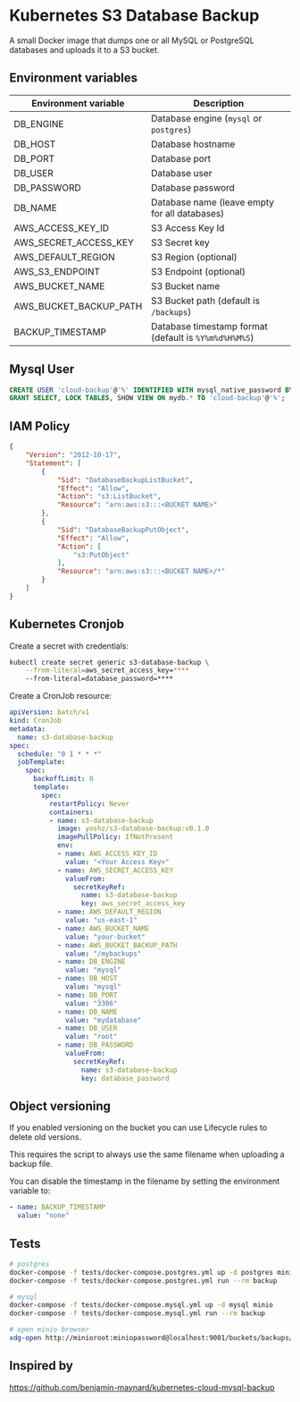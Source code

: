 # Kubernetes S3 Database Backup

A small Docker image that dumps one or all MySQL or PostgreSQL databases and uploads it to a S3 bucket.

## Environment variables

| Environment variable                          | Description
|-----------------------------------------------|--------------------------------------------
| DB_ENGINE                                     | Database engine (`mysql` or `postgres`)
| DB_HOST                                       | Database hostname
| DB_PORT                                       | Database port
| DB_USER                                       | Database user
| DB_PASSWORD                                   | Database password
| DB_NAME                                       | Database name (leave empty for all databases)
| AWS_ACCESS_KEY_ID                             | S3 Access Key Id
| AWS_SECRET_ACCESS_KEY                         | S3 Secret key
| AWS_DEFAULT_REGION                            | S3 Region (optional)
| AWS_S3_ENDPOINT                               | S3 Endpoint (optional)
| AWS_BUCKET_NAME                               | S3 Bucket name
| AWS_BUCKET_BACKUP_PATH                        | S3 Bucket path (default is `/backups`)
| BACKUP_TIMESTAMP                              | Database timestamp format (default is `%Y%m%d%H%M%S`)


## Mysql User

```sql
CREATE USER 'cloud-backup'@'%' IDENTIFIED WITH mysql_native_password BY '****';
GRANT SELECT, LOCK TABLES, SHOW VIEW ON mydb.* TO 'cloud-backup'@'%';
```

## IAM Policy

```json
{
    "Version": "2012-10-17",
    "Statement": [
        {
            "Sid": "DatabaseBackupListBucket",
            "Effect": "Allow",
            "Action": "s3:ListBucket",
            "Resource": "arn:aws:s3:::<BUCKET NAME>"
        },
        {
            "Sid": "DatabaseBackupPutObject",
            "Effect": "Allow",
            "Action": [
                "s3:PutObject"
            ],
            "Resource": "arn:aws:s3:::<BUCKET NAME>/*"
        }
    ]
}
```

## Kubernetes Cronjob

Create a secret with credentials:

```bash
kubectl create secret generic s3-database-backup \
    --from-literal=aws_secret_access_key=****
    --from-literal=database_password=****
```

Create a CronJob resource:

```yaml
apiVersion: batch/v1
kind: CronJob
metadata:
  name: s3-database-backup
spec:
  schedule: "0 1 * * *"
  jobTemplate:
    spec:
      backoffLimit: 0
      template:
        spec:
          restartPolicy: Never
          containers:
          - name: s3-database-backup
            image: yoshz/s3-database-backup:v0.1.0
            imagePullPolicy: IfNotPresent
            env:
            - name: AWS_ACCESS_KEY_ID
              value: "<Your Access Key>"
            - name: AWS_SECRET_ACCESS_KEY
              valueFrom:
                secretKeyRef:
                  name: s3-database-backup
                  key: aws_secret_access_key
            - name: AWS_DEFAULT_REGION
              value: "us-east-1"
            - name: AWS_BUCKET_NAME
              value: "your-bucket"
            - name: AWS_BUCKET_BACKUP_PATH
              value: "/mybackups"
            - name: DB_ENGINE
              value: "mysql"
            - name: DB_HOST
              value: "mysql"
            - name: DB_PORT
              value: "3306"
            - name: DB_NAME
              value: "mydatabase"
            - name: DB_USER
              value: "root"
            - name: DB_PASSWORD
              valueFrom:
                secretKeyRef:
                  name: s3-database-backup
                  key: database_password
```

## Object versioning

If you enabled versioning on the bucket you can use Lifecycle rules to delete old versions.

This requires the script to always use the same filename when uploading a backup file.

You can disable the timestamp in the filename by setting the environment variable to:
```yaml
- name: BACKUP_TIMESTAMP
  value: "none"
```


## Tests

```bash
# postgres
docker-compose -f tests/docker-compose.postgres.yml up -d postgres minio
docker-compose -f tests/docker-compose.postgres.yml run --rm backup

# mysql
docker-compose -f tests/docker-compose.mysql.yml up -d mysql minio
docker-compose -f tests/docker-compose.mysql.yml run --rm backup

# open minio browser
xdg-open http://minioroot:miniopassword@localhost:9001/buckets/backups/browse
```

## Inspired by

https://github.com/benjamin-maynard/kubernetes-cloud-mysql-backup
